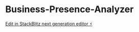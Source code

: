 # Business-Presence-Analyzer

[Edit in StackBlitz next generation editor ⚡️](https://stackblitz.com/~/github.com/localwolfpackai/Business-Presence-Analyzer)